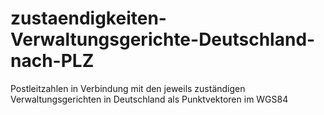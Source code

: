 # zustaendigkeiten-Verwaltungsgerichte-Deutschland-nach-PLZ
Postleitzahlen in Verbindung mit den jeweils zuständigen Verwaltungsgerichten in Deutschland als Punktvektoren im WGS84
